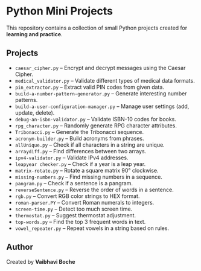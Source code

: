 # Python Mini Projects

This repository contains a collection of small Python projects created for **learning and practice**.

## Projects

- `caesar_cipher.py` – Encrypt and decrypt messages using the Caesar Cipher.
- `medical_validator.py` – Validate different types of medical data formats.
- `pin_extractor.py` – Extract valid PIN codes from given data.
- `build-a-number-pattern-generator.py` – Generate interesting number patterns.
- `build-a-user-configuration-manager.py` – Manage user settings (add, update, delete).
- `debug-an-isbn-validator.py` – Validate ISBN-10 codes for books.
- `rpg_character.py` – Randomly generate RPG character attributes.
- `Tribonacci.py` – Generate the Tribonacci sequence.
- `acronym-builder.py` – Build acronyms from phrases.
- `allUnique.py` – Check if all characters in a string are unique.
- `arraydiff.py` – Find differences between two arrays.
- `ipv4-validator.py` – Validate IPv4 addresses.
- `leapyear checker.py` – Check if a year is a leap year.
- `matrix-rotate.py` – Rotate a square matrix 90° clockwise.
- `missing-numbers.py` – Find missing numbers in a sequence.
- `pangram.py` – Check if a sentence is a pangram.
- `reverseSentence.py` – Reverse the order of words in a sentence.
- `rgb.py` – Convert RGB color strings to HEX format.
- `roman-parser.PY` – Convert Roman numerals to integers.
- `screen-time.py` – Detect too much screen time.
- `thermostat.py` – Suggest thermostat adjustment.
- `top-words.py` – Find the top 3 frequent words in text.
- `vowel_repeater.py` – Repeat vowels in a string based on rules.

## Author

Created by **Vaibhavi Boche**
